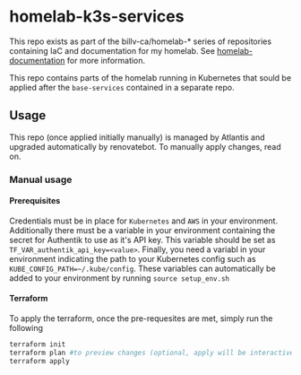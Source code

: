 # homelab-k3s-services
This repo exists as part of the billv-ca/homelab-* series of repositories containing IaC and documentation for my homelab. See [homelab-documentation](https://github.com/billv-ca/homelab-documentation) for more information.

This repo contains parts of the homelab running in Kubernetes that sould be applied after the `base-services` contained in a separate repo.

## Usage
This repo (once applied initially manually) is managed by Atlantis and upgraded automatically by renovatebot. To manually apply changes, read on.

### Manual usage
#### Prerequisites
Credentials must be in place for `Kubernetes` and `AWS` in your environment. Additionally there must be a variable in your environment containing the secret for Authentik to use as it's API key. This variable should be set as `TF_VAR_authentik_api_key=<value>`. Finally, you need a variabl in your environment indicating the path to your Kubernetes config such as `KUBE_CONFIG_PATH=~/.kube/config`. These variables can automatically be added to your environment by running `source setup_env.sh`


#### Terraform
To apply the terraform, once the pre-requesites are met, simply run the following
```sh
terraform init
terraform plan #to preview changes (optional, apply will be interactive anyway)
terraform apply
```
